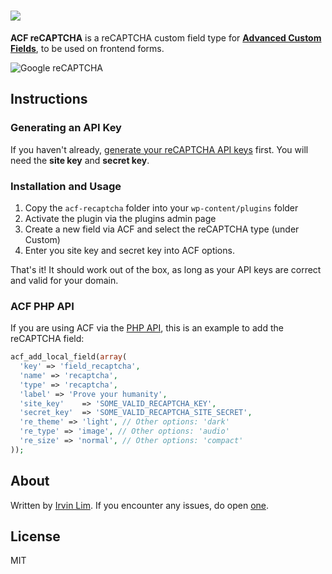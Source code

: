# <a href="https://wordpress.org/plugins/advanced-custom-fields-recaptcha-field/"><img src="https://raw.githubusercontent.com/irvinlim/acf-recaptcha/master/assets/banner-1544x500.png"></a>

**ACF reCAPTCHA** is a reCAPTCHA custom field type for **[Advanced Custom Fields](http://www.advancedcustomfields.com/)**, to be used on frontend forms.

![Google reCAPTCHA](https://www.google.com/recaptcha/intro/images/hero-recaptcha-demo.gif)

## Instructions

### Generating an API Key

If you haven't already, [generate your reCAPTCHA API keys](https://www.google.com/recaptcha/admin) first. You will need the **site key** and **secret key**.

### Installation and Usage

1. Copy the `acf-recaptcha` folder into your `wp-content/plugins` folder
2. Activate the plugin via the plugins admin page
3. Create a new field via ACF and select the reCAPTCHA type (under Custom)
4. Enter you site key and secret key into ACF options.

That's it! It should work out of the box, as long as your API keys are correct and valid for your domain.

### ACF PHP API

If you are using ACF via the [PHP API](https://www.advancedcustomfields.com/resources/register-fields-via-php/), this is an example to add the reCAPTCHA field:

```php
acf_add_local_field(array(
  'key' => 'field_recaptcha',
  'name' => 'recaptcha',
  'type' => 'recaptcha',
  'label' => 'Prove your humanity',
  'site_key'	=> 'SOME_VALID_RECAPTCHA_KEY',
  'secret_key'	=> 'SOME_VALID_RECAPTCHA_SITE_SECRET',
  're_theme' => 'light', // Other options: 'dark'
  're_type'	=> 'image', // Other options: 'audio'
  're_size'	=> 'normal', // Other options: 'compact'
));
```

## About

Written by [Irvin Lim](https://irvinlim.com). If you encounter any issues, do open [one](https://github.com/irvinlim/acf-recaptcha/issues/new).

## License

MIT
